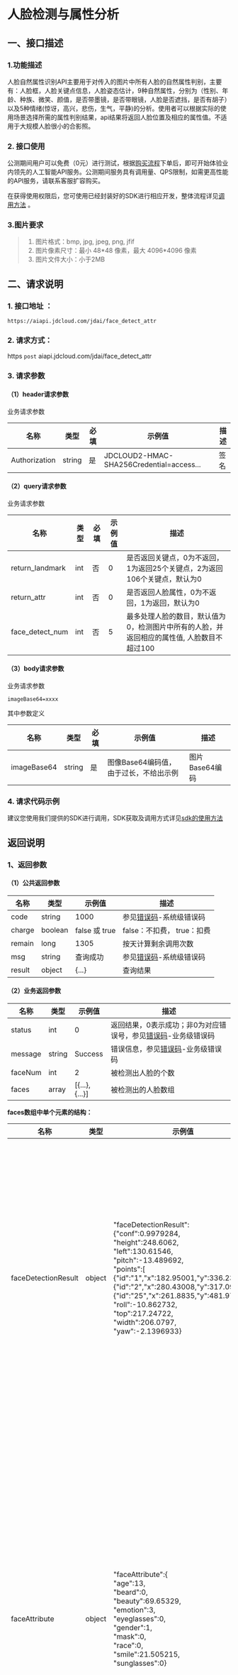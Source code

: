 # 人脸检测与属性分析

## 一、接口描述 

### 1.功能描述

人脸自然属性识别API主要用于对传入的图片中所有人脸的自然属性判别，主要有：人脸框，人脸关键点信息，人脸姿态估计，9种自然属性，分别为（性别、年龄、种族、微笑、颜值，是否带墨镜，是否带眼镜，人脸是否遮挡，是否有胡子）以及5种情绪(惊讶，高兴，悲伤，生气，平静)的分析。使用者可以根据实际的使用场景选择所需的属性判别结果，api结果将返回人脸位置及相应的属性值。不适用于大规模人脸很小的合影照。

### 2. 接口使用 
公测期间用户可以免费（0元）进行测试，根据[购买流程](../Pricing/Purchase-Process.md)下单后，即可开始体验业内领先的人工智能API服务。公测期间服务具有调用量、QPS限制，如需更高性能的API服务，请联系客服扩容购买。


在获得使用权限后，您可使用已经封装好的SDK进行相应开发，整体流程详见[调用方法](../Operation-Guide/call-methods.md)  。

### 3.图片要求

> 1. 图片格式：bmp, jpg, jpeg, png, jfif
> 2. 图片像素尺寸：最小 48\*48 像素，最大 4096\*4096 像素
> 3. 图片文件大小：小于2MB

## 二、请求说明

### 1. 接口地址 ：

```
https://aiapi.jdcloud.com/jdai/face_detect_attr
```

### 2. 请求方式：
  
https `post` aiapi.jdcloud.com/jdai/face_detect_attr

### 3. 请求参数  
 
#### （1）header请求参数
业务请求参数

名称 | 类型 | 必填 | 示例值 | 描述
------|-----|-----|-----|-----
Authorization | string | 是 | JDCLOUD2-HMAC-SHA256Credential=access... | 签名

#### （2）query请求参数
业务请求参数

名称 | 类型 | 必填 | 示例值 | 描述
------|-----|-----|-----|-----
return_landmark | int | 否 | 0 | 是否返回关键点，0为不返回，1为返回25个关键点，2为返回106个关键点，默认为0
return_attr | int | 否 | 0 | 是否返回人脸属性，0为不返回，1为返回，默认为0
face_detect_num | int | 否 | 5 | 最多处理人脸的数目，默认值为0，检测图片中所有的人脸，并返回相应的属性值, 人脸数目不超过100

#### （3）body请求参数
业务请求参数
```
imageBase64=xxxx
```
其中参数定义

名称 | 类型 | 必填 | 示例值 | 描述
------|-----|-----|-----|-----
imageBase64 | string | 是 | 图像Base64编码值，由于过长，不给出示例 | 图片Base64编码

### 4. 请求代码示例
建议您使用我们提供的SDK进行调用，SDK获取及调用方式详见[sdk的使用方法](../Operation-Guide/Use-Sdk.md)
 
## 返回说明

### 1、返回参数
#### （1）公共返回参数

名称 | 类型 | 示例值 | 描述
------|-----|-----|-----
code | string | 1000 | 参见[错误码](Error-Code.md)-系统级错误码
charge | boolean | false 或 true | false：不扣费， true：扣费
remain | long | 1305 | 按天计算剩余调用次数
msg | string | 查询成功 | 参见[错误码](Error-Code.md)-系统级错误码
result | object | {...} | 查询结果

#### （2）业务返回参数

名称 | 类型 | 示例值 | 描述
------|-----|-----|-----
status | int | 0 | 返回结果，0表示成功；非0为对应错误号，参见[错误码](Error-Code.md)-业务级错误码
message | string | Success | 错误信息，参见[错误码](Error-Code.md)-业务级错误码
faceNum | int | 2 | 被检测出人脸的个数
faces | array | [{...},{...}] | 被检测出的人脸数组

 
**faces数组中单个元素的结构：**


名称 | 类型 | 示例值 | 描述
------|-----|-----|-----
faceDetectionResult | object | "faceDetectionResult":{"conf":0.9979284,<br/>"height":248.6062,<br/>"left":130.61546,<br/>"pitch":-13.489692,<br/>"points":[<br/>{"id":"1","x":182.95001,"y":336.23602},<br/>{"id":"2","x":280.43008,"y":317.094},....<br/>{"id":"25","x":261.8835,"y":481.9718}],<br/>"roll":-10.862732,<br/>"top":217.24722,<br/>"width":206.0797,<br/>"yaw":-2.1396933} | 人脸识别矩形框的位置，包括以下属性值：<br/>left：矩形框左上角像素点的横坐标<br/>top：矩形框左上角像素点的纵坐标<br/>width：矩形框的宽度<br/>height：矩形框的高度<br/>conf: 人脸置信度 <br/>roll: 人脸歪头的角度 <br/>yaw: 人脸左右摇头的角度 <br/>pitch: 人脸上下点头的角度<br/>points: 人脸关键点 
faceAttribute | object | "faceAttribute":{<br/>"age":13,<br/>"beard":0,<br/>"beauty":69.65329,<br/>"emotion":3,<br/>"eyeglasses":0,<br/>"gender":1,<br/>"mask":0,<br/>"race":0,<br/>"smile":21.505215,<br/>"sunglasses":0} | 人脸识别的自然属性值，包括以下字段，且均为string：<br>age: 年龄<br/>gender: 性别, 0为女性，1为男性<br/>race: 种族, 0白种人 1黑种人 2黄种人<br/>emotion: 0为惊讶，3为高兴，4为悲伤，5为生气，6为平静<br/>beard: 是否有胡子,0否，1是<br/>mask: 是否带口罩，0否，1是<br/>eyeglasses: 是否戴眼镜，0否，1是<br/>sunglasses: 是否带墨镜，0否，1是<br/>smile：微笑<br/>beauty：颜值

### 2、返回示例

```JSON
{
    "status": 0, 
    "charge": false,
    "remain": 97,
    "msg": "查询成功",
    "result": 
    {
    		"requestid": "5893465d31284468a8014de6ee430f8e",
        "errorMsg":"success",
        "faceNum":2,
        "faces":
        [
            {
                "faceAttribute":
                {
                    "age":13,
                    "beard":0,
                    "beauty":69.65329,
                    "emotion":3,
                    "eyeglasses":0,
                    "gender":1,
                    "mask":0,
                    "race":0,
                    "smile":21.505215,
                    "sunglasses":0
                },
                "faceDetectionResult":
                {
                    "conf":0.9979284,
                    "height":248.6062,
                    "left":130.61546,
                    "pitch":-13.489692,
                    "points":
                    [
                        {"id":"1","x":182.95001,"y":336.23602},
                        {"id":"2","x":280.43008,"y":317.094},
                        {"id":"3","x":143.76604,"y":323.54022},
                        {"id":"4","x":202.72226,"y":315.76984},
                        {"id":"5","x":251.93193,"y":305.6577},
                        {"id":"6","x":312.30237,"y":290.91382},
                        {"id":"7","x":230.36914,"y":325.7189},
                        {"id":"8","x":241.39957,"y":386.72913},
                        {"id":"9","x":249.25041,"y":420.46594},
                        {"id":"10","x":253.68869,"y":442.1404},
                        {"id":"11","x":212.0619,"y":431.59692},
                        {"id":"12","x":290.02234,"y":416.03897},
                        {"id":"13","x":265.28052,"y":390.88385},
                        {"id":"14","x":222.38489,"y":399.56726},
                        {"id":"15","x":251.12921,"y":429.38632},
                        {"id":"16","x":244.89241,"y":401.36395},
                        {"id":"17","x":205.1922,"y":336.0168},
                        {"id":"18","x":182.9361,"y":343.09613},
                        {"id":"19","x":162.54597,"y":340.50223},
                        {"id":"20","x":301.3431,"y":313.41156},
                        {"id":"21","x":281.96387,"y":323.736},
                        {"id":"22","x":259.6537,"y":325.03998},
                        {"id":"23","x":170.6153,"y":312.89862},
                        {"id":"24","x":281.84644,"y":290.98724},
                        {"id":"25","x":261.8835,"y":481.9718}
                    ],
                    "roll":-10.862732,
                    "top":217.24722,
                    "width":206.0797,
                    "yaw":-2.1396933
                }
            },
            {
                "faceAttribute":
                {
                    "age":8,
                    "beard":0,
                    "beauty":83.39522,
                    "emotion":3,
                    "eyeglasses":0,
                    "gender":0,
                    "mask":0,
                    "race":0,
                    "smile":70.24126,
                    "sunglasses":0
                },
                "faceDetectionResult":
                {
                    "conf":0.9919769,
                    "height":227.42416,
                    "left":351.1377,
                    "pitch":-16.438887,
                    "points":
                    [
                        {"id":"1","x":397.53885,"y":172.85367},
                        {"id":"2","x":487.776,"y":178.55371},
                        {"id":"3","x":366.0182,"y":151.2645},
                        {"id":"4","x":420.70135,"y":158.58098},
                        {"id":"5","x":467.41974,"y":161.50757},
                        {"id":"6","x":521.43274,"y":160.91298},
                        {"id":"7","x":442.27356,"y":175.33836},
                        {"id":"8","x":439.3507,"y":231.71849},
                        {"id":"9","x":436.74188,"y":257.77667},
                        {"id":"10","x":435.17743,"y":279.97467},
                        {"id":"11","x":396.88416,"y":254.21063},
                        {"id":"12","x":475.95074,"y":259.8048},
                        {"id":"13","x":458.44965,"y":238.42041},
                        {"id":"14","x":416.88675,"y":235.4068},
                        {"id":"15","x":436.03284,"y":267.02917},
                        {"id":"16","x":437.73734,"y":243.83968},
                        {"id":"17","x":417.40878,"y":178.04268},
                        {"id":"18","x":395.66534,"y":178.76361},
                        {"id":"19","x":378.18756,"y":171.57492},
                        {"id":"20","x":507.06186,"y":179.79442},
                        {"id":"21","x":487.57977,"y":184.61942},
                        {"id":"22","x":467.6681,"y":181.23442},
                        {"id":"23","x":392.74457,"y":148.52748},
                        {"id":"24","x":496.00882,"y":155.18613},
                        {"id":"25","x":431.2524,"y":315.011}
                    ],
                    "roll":4.019112,
                    "top":78.92129,
                    "width":175.71179,
                    "yaw":0.6152183
                }
            }
        ],
        "serialNo":"5893465d31284468a8014de6ee430f8e",
        "status":0,
        "usedTime":0
    }
}
```
